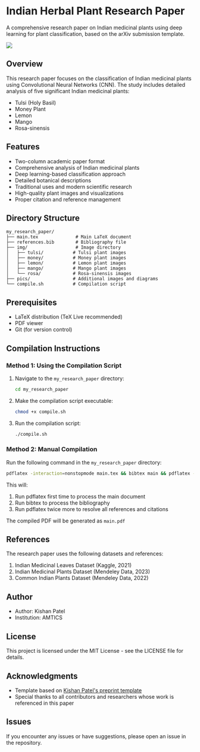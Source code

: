 # Indian Herbal Plant Research Paper

A comprehensive research paper on Indian medicinal plants using deep learning for plant classification, based on the arXiv submission template.

![](./thumbnail.png)

## Overview

This research paper focuses on the classification of Indian medicinal plants using Convolutional Neural Networks (CNN). The study includes detailed analysis of five significant Indian medicinal plants:
- Tulsi (Holy Basil)
- Money Plant
- Lemon
- Mango
- Rosa-sinensis

## Features

- Two-column academic paper format
- Comprehensive analysis of Indian medicinal plants
- Deep learning-based classification approach
- Detailed botanical descriptions
- Traditional uses and modern scientific research
- High-quality plant images and visualizations
- Proper citation and reference management

## Directory Structure

```
my_research_paper/
├── main.tex              # Main LaTeX document
├── references.bib        # Bibliography file
├── img/                  # Image directory
│   ├── tulsi/           # Tulsi plant images
│   ├── money/           # Money plant images
│   ├── lemon/           # Lemon plant images
│   ├── mango/           # Mango plant images
│   └── rosa/            # Rosa-sinensis images
├── pics/                # Additional images and diagrams
└── compile.sh           # Compilation script
```

## Prerequisites

- LaTeX distribution (TeX Live recommended)
- PDF viewer
- Git (for version control)

## Compilation Instructions

### Method 1: Using the Compilation Script

1. Navigate to the `my_research_paper` directory:
   ```bash
   cd my_research_paper
   ```

2. Make the compilation script executable:
   ```bash
   chmod +x compile.sh
   ```

3. Run the compilation script:
   ```bash
   ./compile.sh
   ```

### Method 2: Manual Compilation

Run the following command in the `my_research_paper` directory:
```bash
pdflatex -interaction=nonstopmode main.tex && bibtex main && pdflatex -interaction=nonstopmode main.tex && pdflatex -interaction=nonstopmode main.tex
```

This will:
1. Run pdflatex first time to process the main document
2. Run bibtex to process the bibliography
3. Run pdflatex twice more to resolve all references and citations

The compiled PDF will be generated as `main.pdf`

## References

The research paper uses the following datasets and references:
1. Indian Medicinal Leaves Dataset (Kaggle, 2021)
2. Indian Medicinal Plants Dataset (Mendeley Data, 2023)
3. Common Indian Plants Dataset (Mendeley Data, 2022)

## Author

- Author: Kishan Patel
- Institution: AMTICS

## License

This project is licensed under the MIT License - see the LICENSE file for details.

## Acknowledgments

- Template based on [Kishan Patel's preprint template](https://github.com/Kishan-Patel-dev/preprint-template.tex)
- Special thanks to all contributors and researchers whose work is referenced in this paper


## Issues

If you encounter any issues or have suggestions, please open an issue in the repository.
